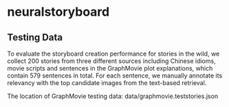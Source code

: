 # neuralstoryboard

## Testing Data
To evaluate the storyboard creation performance for stories in the wild, we collect 200 stories from three different sources including Chinese idioms, movie scripts and sentences in the GraphMovie plot explanations, which contain 579 sentences in total. For each sentence, we manually annotate its relevancy with the top candidate images from the text-based retrieval.

The location of GraphMovie testing data: data/graphmovie.teststories.json



